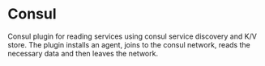 # Consul
Consul plugin for reading services using consul service discovery and K/V store.
The plugin installs an agent, joins to the consul network, reads the necessary data and then leaves the network.
